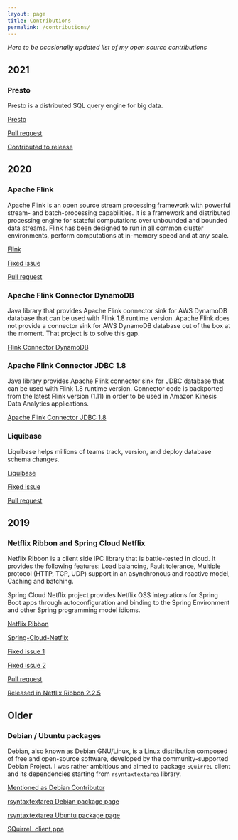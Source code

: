 ```yaml
---
layout: page
title: Contributions
permalink: /contributions/
---
```


*Here to be ocasionally updated list of my open source contributions*

## 2021

### Presto

Presto is a distributed SQL query engine for big data.

[Presto](https://github.com/prestodb/presto)

[Pull request](https://github.com/prestodb/presto/pull/15537)

[Contributed to release](https://prestodb.io/docs/current/release/release-0.249.html)

## 2020

### Apache Flink

Apache Flink is an open source stream processing framework with powerful stream- and batch-processing capabilities.
It is a framework and distributed processing engine for stateful computations over unbounded and bounded data streams. Flink has been designed to run in all common cluster environments, perform computations at in-memory speed and at any scale.

[Flink](https://flink.apache.org/)

[Fixed issue](https://issues.apache.org/jira/browse/FLINK-18865)

[Pull request](https://github.com/apache/flink/pull/13096)

### Apache Flink Connector DynamoDB

Java library that provides Apache Flink connector sink for AWS DynamoDB database that can be used with Flink 1.8 runtime version.
Apache Flink does not provide a connector sink for AWS DynamoDB database out of the box at the moment. 
That project is to solve this gap.

[Flink Connector DynamoDB](https://github.com/klarna-incubator/flink-connector-dynamodb)

### Apache Flink Connector JDBC 1.8

Java library provides Apache Flink connector sink for JDBC database that can be used with Flink 1.8 runtime version. Connector code is backported from the latest Flink version (1.11) in order to be used in Amazon Kinesis Data Analytics applications.

[Apache Flink Connector JDBC 1.8](https://github.com/klarna-incubator/flink-connector-jdbc-1.8)


### Liquibase

Liquibase helps millions of teams track, version, and deploy database schema changes.

[Liquibase](https://github.com/liquibase/docker)

[Fixed issue](https://github.com/liquibase/docker/issues/33)

[Pull request](https://github.com/liquibase/docker/pull/34)


## 2019

### Netflix Ribbon and Spring Cloud Netflix

Netflix Ribbon is a client side IPC library that is battle-tested in cloud. It provides the following features: Load balancing, Fault tolerance, Multiple protocol (HTTP, TCP, UDP) support in an asynchronous and reactive model, Caching and batching.

Spring Cloud Netflix project provides Netflix OSS integrations for Spring Boot apps through autoconfiguration and binding to the Spring Environment and other Spring programming model idioms.

[Netflix Ribbon](https://github.com/Netflix/ribbon)

[Spring-Cloud-Netflix](https://github.com/spring-cloud/spring-cloud-netflix)

[Fixed issue 1](https://github.com/Netflix/ribbon/issues/370)

[Fixed issue 2](https://github.com/spring-cloud/spring-cloud-netflix/issues/2752)

[Pull request](https://github.com/Netflix/ribbon/pull/357)

[Released in Netflix Ribbon 2.2.5](https://github.com/Netflix/ribbon/releases/tag/v2.2.5)

## Older

### Debian / Ubuntu packages

Debian, also known as Debian GNU/Linux, is a Linux distribution composed of free and open-source software, developed by the community-supported Debian Project. I was rather ambitious and aimed to package `SQuirreL` client and its dependencies starting from `rsyntaxtextarea` library. 

[Mentioned as Debian Contributor](http://www.debian.org/News/weekly/2011/08/#newcontributors)

[rsyntaxtextarea Debian package page](https://packages.debian.org/source/stable/rsyntaxtextarea)

[rsyntaxtextarea Ubuntu package page](https://packages.ubuntu.com/source/bionic/rsyntaxtextarea)

[SQuirreL client ppa](https://launchpad.net/~rk13/+archive/rk13-ppa)


